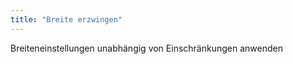 ```yaml
---
title: "Breite erzwingen"
---
```


Breiteneinstellungen unabhängig von Einschränkungen anwenden




